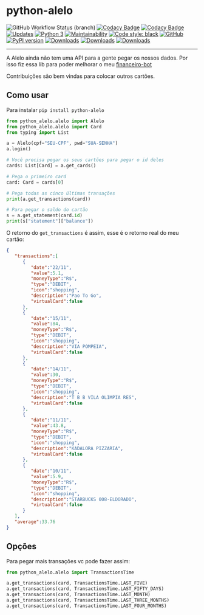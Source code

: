 # python-alelo

![GitHub Workflow Status (branch)](https://img.shields.io/github/workflow/status/ricardochaves/python-alelo/Build/master) [![Codacy Badge](https://api.codacy.com/project/badge/Coverage/2aed0b458670411c800954bcce1ab8e6)](https://www.codacy.com/manual/ricardochaves/python-alelo?utm_source=github.com&amp;utm_medium=referral&amp;utm_content=ricardochaves/python-alelo&amp;utm_campaign=Badge_Coverage) [![Codacy Badge](https://api.codacy.com/project/badge/Grade/2aed0b458670411c800954bcce1ab8e6)](https://www.codacy.com/manual/ricardochaves/python-alelo?utm_source=github.com&amp;utm_medium=referral&amp;utm_content=ricardochaves/python-alelo&amp;utm_campaign=Badge_Grade) [![Updates](https://pyup.io/repos/github/ricardochaves/python-alelo/shield.svg)](https://pyup.io/repos/github/ricardochaves/python-alelo/) [![Python 3](https://pyup.io/repos/github/ricardochaves/python-alelo/python-3-shield.svg)](https://pyup.io/repos/github/ricardochaves/python-alelo/) [![Maintainability](https://api.codeclimate.com/v1/badges/0128ad980aa5f18fa280/maintainability)](https://codeclimate.com/github/ricardochaves/python-alelo/maintainability) [![Code style: black](https://img.shields.io/badge/code%20style-black-000000.svg)](https://github.com/psf/black) [![GitHub](https://img.shields.io/github/license/mashape/apistatus.svg)](https://github.com/ricardochaves/python-alelo/blob/master/LICENSE) [![PyPI version](https://badge.fury.io/py/python-alelo.svg)](https://badge.fury.io/py/python-alelo) [![Downloads](https://pepy.tech/badge/python-alelo/week)](https://pepy.tech/project/python-alelo/week) [![Downloads](https://pepy.tech/badge/python-alelo/month)](https://pepy.tech/project/python-alelo/month) [![Downloads](https://pepy.tech/badge/python-alelo)](https://pepy.tech/project/python-alelo)

---
A Alelo ainda não tem uma API para a gente pegar os nossos dados. Por isso fiz essa lib para poder melhorar o meu [financeiro-bot](https://github.com/ricardochaves/financeiro-bot)

Contribuições são bem vindas para colocar outros cartões.

## Como usar

Para instalar `pip install python-alelo`

```python
from python_alelo.alelo import Alelo
from python_alelo.alelo import Card
from typing import List

a = Alelo(cpf="SEU-CPF", pwd="SUA-SENHA")
a.login()

# Você precisa pegar os seus cartões para pegar o id deles
cards: List[Card] = a.get_cards()

# Pega o primeiro card
card: Card = cards[0]

# Pega todas as cinco últimas transações
print(a.get_transactions(card))

# Para pegar o saldo do cartão
s = a.get_statement(card.id)
print(s["statement"]["balance"])

```

O retorno do `get_transactions` é assim, esse é o retorno real do meu cartão:

```json
{
   "transactions":[
      {
         "date":"22/11",
         "value":5.1,
         "moneyType":"R$",
         "type":"DEBIT",
         "icon":"shopping",
         "description":"Pao To Go",
         "virtualCard":false
      },
      {
         "date":"15/11",
         "value":84,
         "moneyType":"R$",
         "type":"DEBIT",
         "icon":"shopping",
         "description":"VIA POMPEIA",
         "virtualCard":false
      },
      {
         "date":"14/11",
         "value":30,
         "moneyType":"R$",
         "type":"DEBIT",
         "icon":"shopping",
         "description":"T B B VILA OLIMPIA RES",
         "virtualCard":false
      },
      {
         "date":"11/11",
         "value":43.8,
         "moneyType":"R$",
         "type":"DEBIT",
         "icon":"shopping",
         "description":"KADALORA PIZZARIA",
         "virtualCard":false
      },
      {
         "date":"10/11",
         "value":5.9,
         "moneyType":"R$",
         "type":"DEBIT",
         "icon":"shopping",
         "description":"STARBUCKS 008-ELDORADO",
         "virtualCard":false
      }
   ],
   "average":33.76
}
```

## Opções

Para pegar mais transações vc pode fazer assim:

```python
from python_alelo.alelo import TransactionsTime

a.get_transactions(card, TransactionsTime.LAST_FIVE)
a.get_transactions(card, TransactionsTime.LAST_FIFTY_DAYS)
a.get_transactions(card, TransactionsTime.LAST_MONTH)
a.get_transactions(card, TransactionsTime.LAST_THREE_MONTHS)
a.get_transactions(card, TransactionsTime.LAST_FOUR_MONTHS)

```
